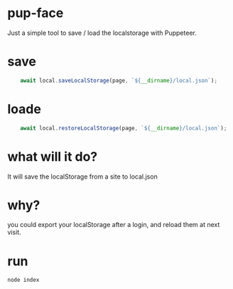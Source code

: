 # pup-face
Just a simple tool to save / load the localstorage with Puppeteer.

# save
```javascript
    await local.saveLocalStorage(page, `${__dirname}/local.json`);
```


# loade
```javascript
    await local.restoreLocalStorage(page, `${__dirname}/local.json`);
```



# what will it do?
It will save the localStorage from a site to local.json

# why?
you could export your localStorage after a login, and reload them at next visit.

# run
```
node index
```
